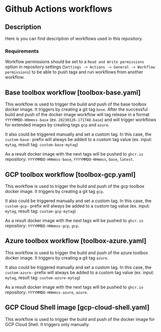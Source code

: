 # Github Actions workflows

## Description

Here is you can find description of workflows used in this repository.

### Requirements

Workflow permissions should be set to a `Read and Write permissions` option in repository settings (`Settings -> Actions -> General -> Workflow permissions`) to be able to push tags and run workflows from another workflow.

## Base toolbox workflow [toolbox-base.yaml]

This workflow is used to trigger the build and push of the base toolbox docker image.
It triggers by creating a git tag `base`. After the successful build and push of the docker image workflow will tag release in a format `YYYYMMDD-HHmmss-base` (ex. `20230126-171748-base`) and will trigger workflows for extended images by creating tags `gcp` and `azure`.

It also could be triggered manually and set a custom tag. In this case, the `custom-base-` prefix will always be added to a custom tag value (ex. input: `mytag`, result tag: `custom-base-mytag`)

As a result docker image with the next tags will be pushed to `ghcr.io` repository: `YYYYMMDD-HHmmss-base`, `YYYYMMDD-HHmmss`, `base`, `latest`.

## GCP toolbox workflow [toolbox-gcp.yaml]

This workflow is used to trigger the build and push of the gcp toolbox docker image.
It triggers by creating a git tag `gcp`.

It also could be triggered manually and set a custom tag. In this case, the `custom-gcp-` prefix will always be added to a custom tag value (ex. input: `mytag`, result tag: `custom-gcp-mytag`)

As a result docker image with the next tags will be pushed to `ghcr.io` repository: `YYYYMMDD-HHmmss-gcp`, `gcp`.

## Azure toolbox workflow [toolbox-azure.yaml]

This workflow is used to trigger the build and push of the azure toolbox docker image.
It triggers by creating a git tag `azure`.

It also could be triggered manually and set a custom tag. In this case, the `custom-azure-` prefix will always be added to a custom tag value (ex. input: `mytag`, result tag: `custom-azure-mytag`)

As a result docker image with the next tags will be pushed to `ghcr.io` repository: `YYYYMMDD-HHmmss-azure`, `azure`.

## GCP Cloud Shell image [gcp-cloud-shell.yaml]

This workflow is used to trigger the build and push of the docker image for GCP Cloud Shell.
It triggers only manually.
